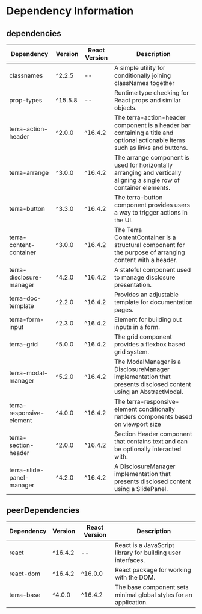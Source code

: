 # Dependency Information

## dependencies
| Dependency | Version | React Version | Description |
|-|-|-|-|
| classnames | ^2.2.5 | -- | A simple utility for conditionally joining classNames together |
| prop-types | ^15.5.8 | -- | Runtime type checking for React props and similar objects. |
| terra-action-header | ^2.0.0 | ^16.4.2 | The terra-action-header component is a header bar containing a title and optional actionable items such as links and buttons. |
| terra-arrange | ^3.0.0 | ^16.4.2 | The arrange component is used for horizontally arranging and vertically aligning a single row of container elements. |
| terra-button | ^3.3.0 | ^16.4.2 | The terra-button component provides users a way to trigger actions in the UI. |
| terra-content-container | ^3.0.0 | ^16.4.2 | The Terra ContentContainer is a structural component for the purpose of arranging content with a header. |
| terra-disclosure-manager | ^4.2.0 | ^16.4.2 | A stateful component used to manage disclosure presentation. |
| terra-doc-template | ^2.2.0 | ^16.4.2 | Provides an adjustable template for documentation pages. |
| terra-form-input | ^2.3.0 | ^16.4.2 | Element for building out inputs in a form. |
| terra-grid | ^5.0.0 | ^16.4.2 | The grid component provides a flexbox based grid system. |
| terra-modal-manager | ^5.2.0 | ^16.4.2 | The ModalManager is a DisclosureManager implementation that presents disclosed content using an AbstractModal. |
| terra-responsive-element | ^4.0.0 | ^16.4.2 | The terra-responsive-element conditionally renders components based on viewport size |
| terra-section-header | ^2.0.0 | ^16.4.2 | Section Header component that contains text and can be optionally interacted with. |
| terra-slide-panel-manager | ^4.2.0 | ^16.4.2 | A DisclosureManager implementation that presents disclosed content using a SlidePanel. |

## peerDependencies
| Dependency | Version | React Version | Description |
|-|-|-|-|
| react | ^16.4.2 | -- | React is a JavaScript library for building user interfaces. |
| react-dom | ^16.4.2 | ^16.0.0 | React package for working with the DOM. |
| terra-base | ^4.0.0 | ^16.4.2 | The base component sets minimal global styles for an application. |
